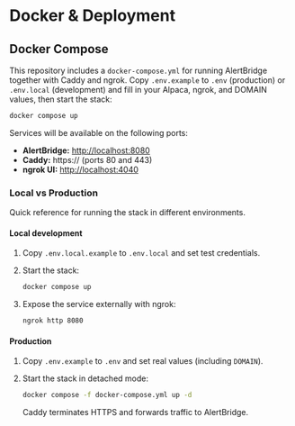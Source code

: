 # Docker & Deployment

## Docker Compose

This repository includes a `docker-compose.yml` for running AlertBridge together with Caddy and ngrok. Copy `.env.example` to `.env` (production) or `.env.local` (development) and fill in your Alpaca, ngrok, and DOMAIN values, then start the stack:

```bash
docker compose up
```

Services will be available on the following ports:

- **AlertBridge:** <http://localhost:8080>
- **Caddy:** https://<your-domain> (ports 80 and 443)
- **ngrok UI:** <http://localhost:4040>

### Local vs Production

Quick reference for running the stack in different environments.

#### Local development

1. Copy `.env.local.example` to `.env.local` and set test credentials.
2. Start the stack:

   ```bash
   docker compose up
   ```

3. Expose the service externally with ngrok:

   ```bash
   ngrok http 8080
   ```

#### Production

1. Copy `.env.example` to `.env` and set real values (including `DOMAIN`).
2. Start the stack in detached mode:

   ```bash
   docker compose -f docker-compose.yml up -d
   ```

   Caddy terminates HTTPS and forwards traffic to AlertBridge.
